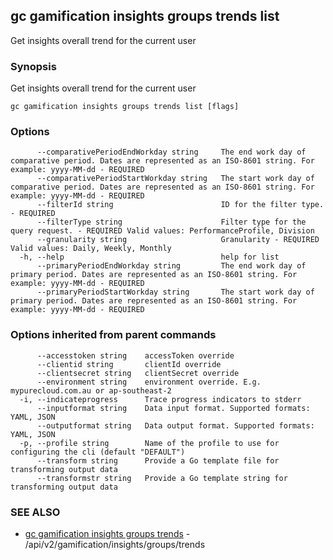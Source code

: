 ## gc gamification insights groups trends list

Get insights overall trend for the current user

### Synopsis

Get insights overall trend for the current user

```
gc gamification insights groups trends list [flags]
```

### Options

```
      --comparativePeriodEndWorkday string     The end work day of comparative period. Dates are represented as an ISO-8601 string. For example: yyyy-MM-dd - REQUIRED
      --comparativePeriodStartWorkday string   The start work day of comparative period. Dates are represented as an ISO-8601 string. For example: yyyy-MM-dd - REQUIRED
      --filterId string                        ID for the filter type. - REQUIRED
      --filterType string                      Filter type for the query request. - REQUIRED Valid values: PerformanceProfile, Division
      --granularity string                     Granularity - REQUIRED Valid values: Daily, Weekly, Monthly
  -h, --help                                   help for list
      --primaryPeriodEndWorkday string         The end work day of primary period. Dates are represented as an ISO-8601 string. For example: yyyy-MM-dd - REQUIRED
      --primaryPeriodStartWorkday string       The start work day of primary period. Dates are represented as an ISO-8601 string. For example: yyyy-MM-dd - REQUIRED
```

### Options inherited from parent commands

```
      --accesstoken string    accessToken override
      --clientid string       clientId override
      --clientsecret string   clientSecret override
      --environment string    environment override. E.g. mypurecloud.com.au or ap-southeast-2
  -i, --indicateprogress      Trace progress indicators to stderr
      --inputformat string    Data input format. Supported formats: YAML, JSON
      --outputformat string   Data output format. Supported formats: YAML, JSON
  -p, --profile string        Name of the profile to use for configuring the cli (default "DEFAULT")
      --transform string      Provide a Go template file for transforming output data
      --transformstr string   Provide a Go template string for transforming output data
```

### SEE ALSO

* [gc gamification insights groups trends](gc_gamification_insights_groups_trends.html)	 - /api/v2/gamification/insights/groups/trends


